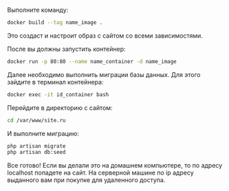 Выполните команду:
```sh
docker build --tag name_image .
```
Это создаст и настроит образ с сайтом со всеми зависимостями.

После вы должны запустить контейнер:
```sh
docker run -p 80:80 --name name_container -d name_image
```
Далее необходимо выполнить миграции базы данных. Для этого зайдите в терминал контейнера:
```sh
docker exec -it id_container bash
```
Перейдите в директорию с сайтом:
```sh
cd /var/www/site.ru
```
И выполните миграцию:
```sh
php artisan migrate
php artisan db:seed
```
Все готово! Если вы делали это на домашнем компьютере, то по адресу localhost попадете на сайт. На серверной машине по ip адресу выданного вам при покупке для удаленного доступа.
